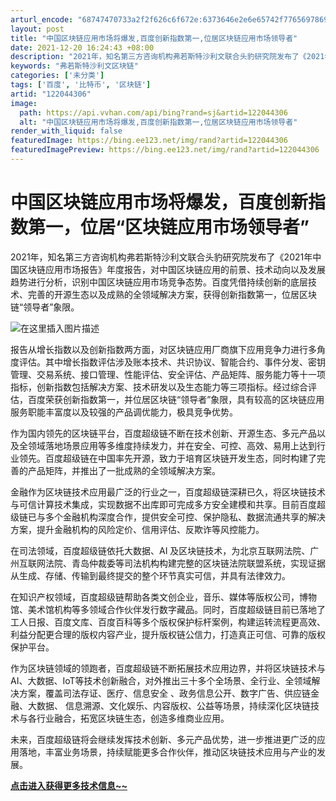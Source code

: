 ```yaml
---
arturl_encode: "68747470733a2f2f626c6f672e:6373646e2e6e65742f77656978696e5f34313838383239352f:61727469636c652f64657461696c732f313232303434333036"
layout: post
title: "中国区块链应用市场将爆发,百度创新指数第一,位居区块链应用市场领导者"
date: 2021-12-20 16:24:43 +08:00
description: "2021年，知名第三方咨询机构弗若斯特沙利文联合头豹研究院发布了《2021年中国区块链应用市场报告》"
keywords: "弗若斯特沙利文区块链"
categories: ['未分类']
tags: ['百度', '比特币', '区块链']
artid: "122044306"
image:
  path: https://api.vvhan.com/api/bing?rand=sj&artid=122044306
  alt: "中国区块链应用市场将爆发,百度创新指数第一,位居区块链应用市场领导者"
render_with_liquid: false
featuredImage: https://bing.ee123.net/img/rand?artid=122044306
featuredImagePreview: https://bing.ee123.net/img/rand?artid=122044306
---
```


# 中国区块链应用市场将爆发，百度创新指数第一，位居“区块链应用市场领导者”

2021年，知名第三方咨询机构弗若斯特沙利文联合头豹研究院发布了《2021年中国区块链应用市场报告》年度报告，对中国区块链应用的前景、技术动向以及发展趋势进行分析，识别中国区块链应用市场竞争态势。百度凭借持续创新的底层技术、完善的开源生态以及成熟的全领域解决方案，获得创新指数第一，位居区块链“领导者”象限。

![在这里插入图片描述](https://i-blog.csdnimg.cn/blog_migrate/c6ae9e3f65241ac16d3df6e95c1bc12e.png)

报告从增长指数以及创新指数两方面，对区块链应用厂商旗下应用竞争力进行多角度评估。其中增长指数评估涉及账本技术、共识协议、智能合约、事件分发、密钥管理、交易系统、接口管理、性能评估、安全评估、产品矩阵、服务能力等十一项指标，创新指数包括解决方案、技术研发以及生态能力等三项指标。经过综合评估，百度荣获创新指数第一，并位居区块链“领导者”象限，具有较高的区块链应用服务职能丰富度以及较强的产品调优能力，极具竞争优势。

作为国内领先的区块链平台，百度超级链不断在技术创新、开源生态、多元产品以及全领域落地场景应用等多维度持续发力，并在安全、可控、高效、易用上达到行业领先。百度超级链在中国率先开源，致力于培育区块链开发生态，同时构建了完善的产品矩阵，并推出了一批成熟的全领域解决方案。

金融作为区块链技术应用最广泛的行业之一，百度超级链深耕已久，将区块链技术与可信计算技术集成，实现数据不出库即可完成多方安全建模和共享。目前百度超级链已与多个金融机构深度合作，提供安全可控、保护隐私、数据流通共享的解决方案，提升金融机构的风险定价、信用评估、反欺诈等风控能力。

在司法领域，百度超级链依托大数据、AI 及区块链技术，为北京互联网法院、广州互联网法院、青岛仲裁委等司法机构构建完整的区块链法院联盟系统，实现证据从生成、存储、传输到最终提交的整个环节真实可信，并具有法律效力。

在知识产权领域，百度超级链帮助各类文创企业，音乐、媒体等版权公司，博物馆、美术馆机构等多领域合作伙伴发行数字藏品。同时，百度超级链目前已落地了工人日报、百度文库、百度百科等多个版权保护标杆案例，构建运转流程更高效、利益分配更合理的版权内容产业，提升版权链公信力，打造真正可信、可靠的版权保护平台。

作为区块链领域的领跑者，百度超级链不断拓展技术应用边界，并将区块链技术与 AI、大数据、IoT等技术创新融合，对外推出三十多个全场景、全行业、全领域解决方案，覆盖司法存证、医疗、信息安全 、政务信息公开、数字广告、供应链金融、大数据、 信息溯源、文化娱乐、内容版权、公益等场景，持续深化区块链技术与各行业融合，拓宽区块链生态，创造多维商业应用。

未来，百度超级链将会继续发挥技术创新、多元产品优势，进一步推进更广泛的应用落地，丰富业务场景，持续赋能更多合作伙伴，推动区块链技术应用与产业的发展。
  
[**点击进入获得更多技术信息~~**](https://developer.baidu.com/?from=121702)